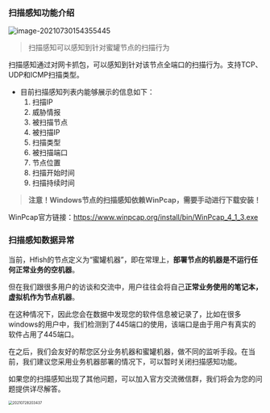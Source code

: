 ### 扫描感知功能介绍

![image-20210730154355445](http://img.threatbook.cn/hfish/20210730154357.png)

> 扫描感知可以感知到针对蜜罐节点的扫描行为

扫描感知通过对网卡抓包，可以感知到针对该节点全端口的扫描行为。支持TCP、UDP和ICMP扫描类型。



- 目前扫描感知列表内能够展示的信息如下：
  1. 扫描IP
  2. 威胁情报
  3. 被扫描节点
  4. 被扫描IP
  5. 扫描类型
  6. 被扫描端口
  7. 节点位置
  8. 扫描开始时间
  9. 扫描持续时间
  
  

> **注意！Windows节点的扫描感知依赖WinPcap，需要手动进行下载安装！**

WinPcap官方链接：https://www.winpcap.org/install/bin/WinPcap_4_1_3.exe





### 扫描感知数据异常

当前，Hfish的节点定义为“蜜罐机器”，即在常理上，**部署节点的机器是不运行任何正常业务的空机器**。

但在我们跟很多用户的访谈和交流中，用户往往会将自己**正常业务使用的笔记本，虚拟机作为节点机器**。

在这种情况下，因此您会在数据中发现您的软件信息被记录了，比如在很多windows的用户中，我们检测到了445端口的使用，该端口是由于用户有真实的软件占用了445端口。



在之后，我们会友好的帮您区分业务机器和蜜罐机器，做不同的监听手段。在当前，我们建议您采用业务机器部署的情况下，可以暂时关闭扫描感知功能。

如果您的扫描感知出现了其他问题，可以加入官方交流微信群，我们将会为您的问题提供详尽解答。

<img src="http://img.threatbook.cn/hfish/20210728203437-20210824100822201.png" alt="20210728203437" style="zoom:50%;" />
